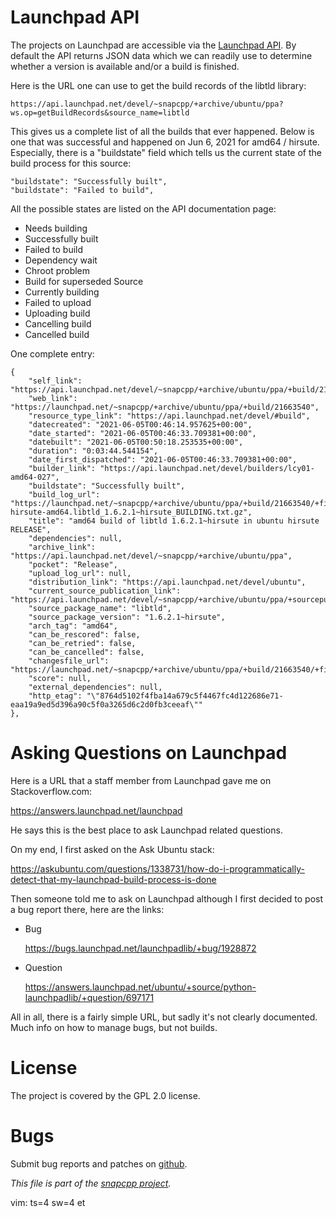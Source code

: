 
# Launchpad API

The projects on Launchpad are accessible via the
[Launchpad API](https://launchpad.net/+apidoc/devel.html). By default
the API returns JSON data which we can readily use to determine whether a
version is available and/or a build is finished.

Here is the URL one can use to get the build records of the libtld library:

    https://api.launchpad.net/devel/~snapcpp/+archive/ubuntu/ppa?ws.op=getBuildRecords&source_name=libtld

This gives us a complete list of all the builds that ever happened. Below is
one that was successful and happened on Jun 6, 2021 for amd64 / hirsute.
Especially, there is a "buildstate" field which tells us the current state
of the build process for this source:

    "buildstate": "Successfully built",
    "buildstate": "Failed to build",

All the possible states are listed on the API documentation page:

* Needs building
* Successfully built
* Failed to build
* Dependency wait
* Chroot problem
* Build for superseded Source
* Currently building
* Failed to upload
* Uploading build
* Cancelling build
* Cancelled build

One complete entry:

    {
        "self_link": "https://api.launchpad.net/devel/~snapcpp/+archive/ubuntu/ppa/+build/21663540",
        "web_link": "https://launchpad.net/~snapcpp/+archive/ubuntu/ppa/+build/21663540",
        "resource_type_link": "https://api.launchpad.net/devel/#build",
        "datecreated": "2021-06-05T00:46:14.957625+00:00",
        "date_started": "2021-06-05T00:46:33.709381+00:00",
        "datebuilt": "2021-06-05T00:50:18.253535+00:00",
        "duration": "0:03:44.544154",
        "date_first_dispatched": "2021-06-05T00:46:33.709381+00:00",
        "builder_link": "https://api.launchpad.net/devel/builders/lcy01-amd64-027",
        "buildstate": "Successfully built",
        "build_log_url": "https://launchpad.net/~snapcpp/+archive/ubuntu/ppa/+build/21663540/+files/buildlog_ubuntu-hirsute-amd64.libtld_1.6.2.1~hirsute_BUILDING.txt.gz",
        "title": "amd64 build of libtld 1.6.2.1~hirsute in ubuntu hirsute RELEASE",
        "dependencies": null,
        "archive_link": "https://api.launchpad.net/devel/~snapcpp/+archive/ubuntu/ppa",
        "pocket": "Release",
        "upload_log_url": null,
        "distribution_link": "https://api.launchpad.net/devel/ubuntu",
        "current_source_publication_link": "https://api.launchpad.net/devel/~snapcpp/+archive/ubuntu/ppa/+sourcepub/12478027",
        "source_package_name": "libtld",
        "source_package_version": "1.6.2.1~hirsute",
        "arch_tag": "amd64",
        "can_be_rescored": false,
        "can_be_retried": false,
        "can_be_cancelled": false,
        "changesfile_url": "https://launchpad.net/~snapcpp/+archive/ubuntu/ppa/+build/21663540/+files/libtld_1.6.2.1~hirsute_amd64.changes",
        "score": null,
        "external_dependencies": null,
        "http_etag": "\"8764d5102f4fba14a679c5f4467fc4d122686e71-eaa19a9ed5d396a90c5f0a3265d6c2d0fb3ceeaf\""
    },


# Asking Questions on Launchpad

Here is a URL that a staff member from Launchpad gave me on Stackoverflow.com:

https://answers.launchpad.net/launchpad

He says this is the best place to ask Launchpad related questions.

On my end, I first asked on the Ask Ubuntu stack:

https://askubuntu.com/questions/1338731/how-do-i-programmatically-detect-that-my-launchpad-build-process-is-done

Then someone told me to ask on Launchpad although I first decided to post
a bug report there, here are the links:

* Bug

    https://bugs.launchpad.net/launchpadlib/+bug/1928872

* Question

    https://answers.launchpad.net/ubuntu/+source/python-launchpadlib/+question/697171

All in all, there is a fairly simple URL, but sadly it's not clearly
documented. Much info on how to manage bugs, but not builds.




# License

The project is covered by the GPL 2.0 license.


# Bugs

Submit bug reports and patches on
[github](https://github.com/m2osw/snapcpp/issues).


_This file is part of the [snapcpp project](https://snapwebsites.org/)._

vim: ts=4 sw=4 et
